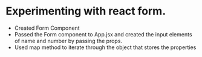 # Experimenting with react form.

- Created Form Component 
- Passed the Form component to App.jsx and created the input elements of name and number by passing the props.
- Used map method to iterate through the object that stores the properties
  
